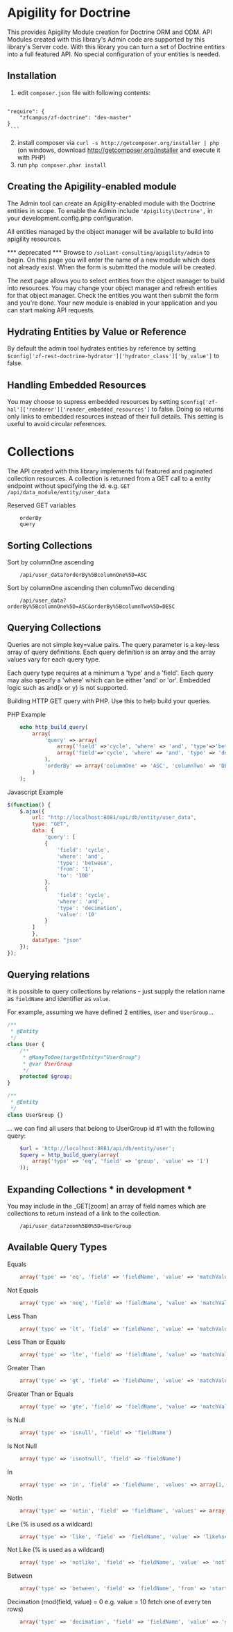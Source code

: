 Apigility for Doctrine
======================

This provides Apigility Module creation for Doctrine ORM and ODM.  API Modules created with this library's Admin code are supported by this library's Server code.  With this library you can turn a set of Doctrine entities into a full featured API.  No special configuration of your entities is needed.

Installation
------------
  1. edit `composer.json` file with following contents:

     ```json
    "require": {
        "zfcampus/zf-doctrine": "dev-master"
    }
     ```
  2. install composer via `curl -s http://getcomposer.org/installer | php` (on windows, download
     http://getcomposer.org/installer and execute it with PHP)
  3. run `php composer.phar install`


Creating the Apigility-enabled module
-------------------------------------

The Admin tool can create an Apigility-enabled module with the Doctrine entities in scope.
To enable the Admin include ```'Apigility\Doctrine',``` in your 
development.config.php configuration.

All entities managed by the object manager will be available to build into apigility resources.  


*** deprecated ***
Browse to ```/soliant-consulting/apigility/admin``` to begin.  On this page you will enter the name of a new module which does not already exist.  When the form is submitted
the module will be created.

The next page allows you to select entities from the object manager to build into 
resources.  You may change your object manager and refresh entities for that object
manager.  Check the entities you want then submit the form and you're done.  Your new module is enabled in your application and you can start making API requests.  


Hydrating Entities by Value or Reference
----------------------------------------

By default the admin tool hydrates entities by reference by setting `$config['zf-rest-doctrine-hydrator']['hydrator_class']['by_value']` to false.  


Handling Embedded Resources
---------------------------

You may choose to supress embedded resources by setting
`$config['zf-hal']['renderer']['render_embedded_resources']` to false.  Doing so
returns only links to embedded resources instead of their full details.
This setting is useful to avoid circular references.


Collections 
===========

The API created with this library implements full featured and paginated 
collection resources.  A collection is returned from a GET call to a entity endpoint without
specifying the id.  e.g. ```GET /api/data_module/entity/user_data```

Reserved GET variables

```
    orderBy
    query
```

Sorting Collections
-------------------

Sort by columnOne ascending

```
    /api/user_data?orderBy%5BcolumnOne%5D=ASC
```

Sort by columnOne ascending then columnTwo decending

```
    /api/user_data?orderBy%5BcolumnOne%5D=ASC&orderBy%5BcolumnTwo%5D=DESC
```


Querying Collections
--------------------

Queries are not simple key=value pairs.  The query parameter is a key-less array of query 
definitions.  Each query definition is an array and the array values vary for each query type.

Each query type requires at a minimum a 'type' and a 'field'.  Each query may also specify
a 'where' which can be either 'and' or 'or'.  Embedded logic such as and(x or y) is not supported.

Building HTTP GET query with PHP.  Use this to help build your queries.

PHP Example
```php
    echo http_build_query(
        array(
            'query' => array(
                array('field' =>'cycle', 'where' => 'and', 'type'=>'between', 'from' => 1, 'to'=>100),
                array('field'=>'cycle', 'where' => 'and', 'type' => 'decimation', 'value' => 10)
            ),
            'orderBy' => array('columnOne' => 'ASC', 'columnTwo' => 'DESC')
        )
    );
```

Javascript Example
```js
$(function() {
    $.ajax({
        url: "http://localhost:8081/api/db/entity/user_data",
        type: "GET",
        data: {
            'query': [
            {
                'field': 'cycle',
                'where': 'and',
                'type': 'between',
                'from': '1',
                'to': '100'
            },
            {
                'field': 'cycle',
                'where': 'and',
                'type': 'decimation',
                'value': '10'
            }
        ]
        },
        dataType: "json"
    });
});
```

Querying relations
---------------------
It is possible to query collections by relations - just supply the relation name as `fieldName` and
identifier as `value`.

For example, assuming we have defined 2 entities, `User` and `UserGroup`...

````php
/**
 * @Entity
 */
class User {
    /**
     * @ManyToOne(targetEntity="UserGroup")
     * @var UserGroup
     */
    protected $group;
}
````

````php
/**
 * @Entity
 */
class UserGroup {}
````

... we can find all users that belong to UserGroup id #1 with the following query:

````php
    $url = 'http://localhost:8081/api/db/entity/user';
    $query = http_build_query(array(
        array('type' => 'eq', 'field' => 'group', 'value' => '1')
    ));
````


Expanding Collections * in development *
---------------------

You may include in the _GET[zoom] an array of field names which are collections 
to return instead of a link to the collection.

```
    /api/user_data?zoom%5B0%5D=UserGroup
```



Available Query Types
---------------------

Equals

```php
    array('type' => 'eq', 'field' => 'fieldName', 'value' => 'matchValue')
```

Not Equals

```php
    array('type' => 'neq', 'field' => 'fieldName', 'value' => 'matchValue')
```

Less Than

```php
    array('type' => 'lt', 'field' => 'fieldName', 'value' => 'matchValue')
```

Less Than or Equals

```php
    array('type' => 'lte', 'field' => 'fieldName', 'value' => 'matchValue')
```

Greater Than

```php
    array('type' => 'gt', 'field' => 'fieldName', 'value' => 'matchValue')
```

Greater Than or Equals

```php
    array('type' => 'gte', 'field' => 'fieldName', 'value' => 'matchValue')
```

Is Null

```php
    array('type' => 'isnull', 'field' => 'fieldName')
```

Is Not Null

```php
    array('type' => 'isnotnull', 'field' => 'fieldName')
```

In

```php
    array('type' => 'in', 'field' => 'fieldName', 'values' => array(1, 2, 3))
```

NotIn

```php
    array('type' => 'notin', 'field' => 'fieldName', 'values' => array(1, 2, 3))
```

Like (% is used as a wildcard)

```php
    array('type' => 'like', 'field' => 'fieldName', 'value' => 'like%search')
```

Not Like (% is used as a wildcard)

```php
    array('type' => 'notlike', 'field' => 'fieldName', 'value' => 'notlike%search')
```

Between

```php
    array('type' => 'between', 'field' => 'fieldName', 'from' => 'startValue', 'to' => 'endValue')
````

Decimation (mod(field, value) = 0 e.g. value = 10 fetch one of every ten rows)

```php
    array('type' => 'decimation', 'field' => 'fieldName', 'value' => 'decimationModValue')
```
